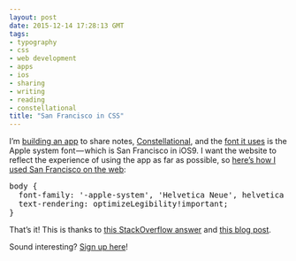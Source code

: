 ```yaml
---
layout: post
date: 2015-12-14 17:28:13 GMT
tags:
- typography
- css
- web development
- apps
- ios
- sharing
- writing
- reading
- constellational
title: "San Francisco in CSS"
---
```

<p>I’m <a href="http://github.com/constellational">building an app</a> to share notes, <a href="http://constellational.com/">Constellational</a>, and the <a href="http://arpith.co/post/133803823587/san-francisco-in-react-native">font it uses</a> is the Apple system font — which is San Francisco in iOS9. I want the website to reflect the experience of using the app as far as possible, so <a href="https://github.com/constellational/web/commit/cd7d74f214cd5b0ddabffe73bc1a4e1cb28306c9">here’s how I used San Francisco on the web</a>:</p><pre>body {<br> &nbsp;font-family: '-apple-system', 'Helvetica Neue', helvetica , sans!important;<br> &nbsp;text-rendering: optimizeLegibility!important;<br>}</pre><p>That’s it! This is thanks to <a href="http://stackoverflow.com/questions/32660748/how-to-use-apples-new-san-francisco-font-on-a-webpage">this StackOverflow answer</a> and <a href="http://furbo.org/2015/07/09/i-left-my-system-fonts-in-san-francisco/">this blog post</a>.</p><p>Sound interesting? <a href="http://eepurl.com/bHN6Mf">Sign up here</a>!</p>